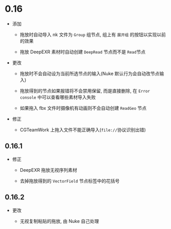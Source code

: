 # 0.16

- 添加

  - 拖放时自动导入 nk 文件为 `Group` 组节点, 组上有 `展开组` 的按钮以实现以前的效果

  - 拖放 DeepEXR 素材时自动创建 `DeepRead` 节点而不是 `Read`节点

- 更改

  - 拖放时不会自动设为当前所选节点的输入(Nuke 默认行为会自动改节点输入)

  - 拖放得到的节点如果报错将不会禁用保留, 而是直接删除, 在 `Error console` 中可以查看哪些素材导入失败

  - 如果拖入 fbx 文件时摄像机有动画则不会自动创建 `ReadGeo` 节点

- 修正

  - CGTeamWork 上拖入文件不能正确导入(`file://`协议识别出错)

## 0.16.1

- 修正

  - DeepEXR 拖放无视序列素材

  - 去掉拖放得到的 `VectorField` 节点标签中的花括号

## 0.16.2

- 更改

  - 无视复制粘贴的拖放, 由 Nuke 自己处理
